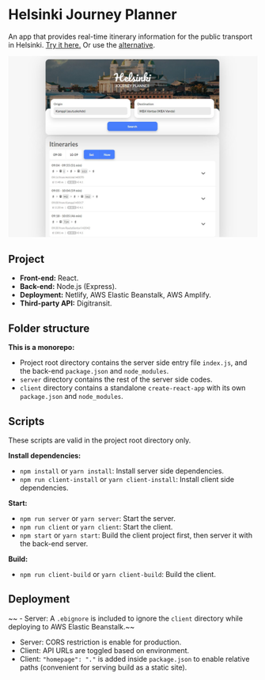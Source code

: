 # Helsinki Journey Planner

An app that provides real-time itinerary information for the public transport in Helsinki. [Try it here.](https://helsinki-journey-planner.netlify.app/) Or use the [alternative](https://master.d1hb32a5utog8e.amplifyapp.com/).

![Home Page](https://github.com/zw627/helsinki-journey-planner/blob/master/README.jpg)

## Project

- **Front-end:** React.
- **Back-end:** Node.js (Express).
- **Deployment:** Netlify, AWS Elastic Beanstalk, AWS Amplify.
- **Third-party API:** Digitransit.

## Folder structure

**This is a monorepo:**

- Project root directory contains the server side entry file `index.js`, and the back-end `package.json` and `node_modules`.
- `server` directory contains the rest of the server side codes.
- `client` directory contains a standalone `create-react-app` with its own `package.json` and `node_modules`.

## Scripts

These scripts are valid in the project root directory only.

**Install dependencies:**

- `npm install` or `yarn install`: Install server side dependencies.
- `npm run client-install` or `yarn client-install`: Install client side dependencies.

**Start:**

- `npm run server` or `yarn server`: Start the server.
- `npm run client` or `yarn client`: Start the client.
- `npm start` or `yarn start`: Build the client project first, then server it with the back-end server.

**Build:**

- `npm run client-build` or `yarn client-build`: Build the client.

## Deployment

~~ - Server: A `.ebignore` is included to ignore the `client` directory while deploying to AWS Elastic Beanstalk.~~
- Server: CORS restriction is enable for production.
- Client: API URLs are toggled based on environment.
- Client: `"homepage": "."` is added inside `package.json` to enable relative paths (convenient for serving build as a static site).
 
